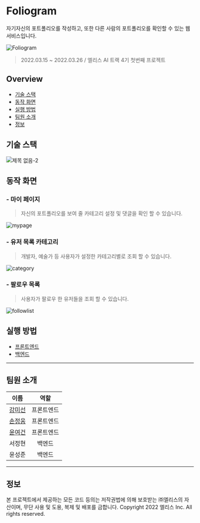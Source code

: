 # Foliogram

자기자신의 포트폴리오를 작성하고, 또한 다른 사람의 포트폴리오를 확인할 수 있는 웹 서비스입니다.

![Foliogram](https://user-images.githubusercontent.com/95131477/162580918-497b7be1-8dab-44e4-a576-e40cc435cea3.png)

> 2022.03.15 ~ 2022.03.26 / 엘리스 AI 트랙 4기 첫번째 프로젝트

## Overview

- [기술 스택](#기술-스택)
- [동작 화면](#동작-화면)
- [실행 방법](#실행-방법)
- [팀원 소개](#팀원-소개)
- [정보](#정보)

## 기술 스택

![제목 없음-2](https://user-images.githubusercontent.com/95131477/162584388-57ae864a-f2ff-424a-8776-c793f5ec1caa.png)

## 동작 화면

### - 마이 페이지

> 자신의 포트폴리오를 보여 줄 카테고리 설정 및 댓글을 확인 할 수 있습니다.

![mypage](https://user-images.githubusercontent.com/95131477/162583047-69981f47-7b1b-4a9b-b4c6-77b947744304.png)

### - 유저 목록 카테고리

> 개발자, 예술가 등 사용자가 설정한 카테고리별로 조회 할 수 있습니다.

![category](https://user-images.githubusercontent.com/95131477/162583048-359369fa-681c-4bd5-b963-acd629c36f14.png)

### - 팔로우 목록

> 사용자가 팔로우 한 유저들을 조회 할 수 있습니다.

![followlist](https://user-images.githubusercontent.com/95131477/162583049-0ca802a3-0040-4aec-ac0f-3291101a8838.png)

## 실행 방법

- [프론트엔드](front/README.md)
- [백엔드](back/README.md)

---

## 팀원 소개

|                   이름                   |    역할    |
| :--------------------------------------: | :--------: |
| [강미선](https://github.com/KangMiSun17) | 프론트엔드 |
|  [손정웅](https://github.com/Handwoong)  | 프론트엔드 |
|  [윤여건](https://github.com/kunnyCode)  | 프론트엔드 |
|                  서정현                  |   백엔드   |
|                  윤성준                  |   백엔드   |

---

## 정보

본 프로젝트에서 제공하는 모든 코드 등의는 저작권법에 의해 보호받는 ㈜엘리스의 자산이며, 무단 사용 및 도용, 복제 및 배포를 금합니다.
Copyright 2022 엘리스 Inc. All rights reserved.
